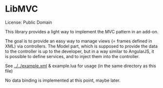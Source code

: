 # LibMVC

License: Public Domain

This library provides a light way to implement the MVC pattern in an add-on.

The goal is to provide an easy way to manage views (= frames defined in XML) via controllers.
The Model part, which is supposed to provide the data to the controller is up to the developer, 
but in a way similar to AngularJS, it is possible to define services, and to inject them into the controller.

See [../../example.xml](example.xml) & example.lua for usage (in the same directory as this file)

No data binding is implemented at this point, maybe later.

